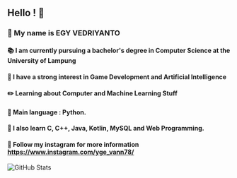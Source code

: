 ## Hello ! 👋
### :crown: My name is EGY VEDRIYANTO
####
#### :books: I am currently pursuing a bachelor's degree in Computer Science at the University of Lampung
#### :key: I have a strong interest in Game Development and Artificial Intelligence
#### :pencil2: Learning about Computer and Machine Learning Stuff
#### :pushpin: Main language : Python.
#### :notebook: I also learn C, C++, Java, Kotlin, MySQL and Web Programming.
#### 
#### :iphone: Follow my instagram for more information https://www.instagram.com/yge_vann78/

![GitHub Stats](https://github-readme-stats.vercel.app/api?username=egyvedriyanto78&theme=tokyonight)
